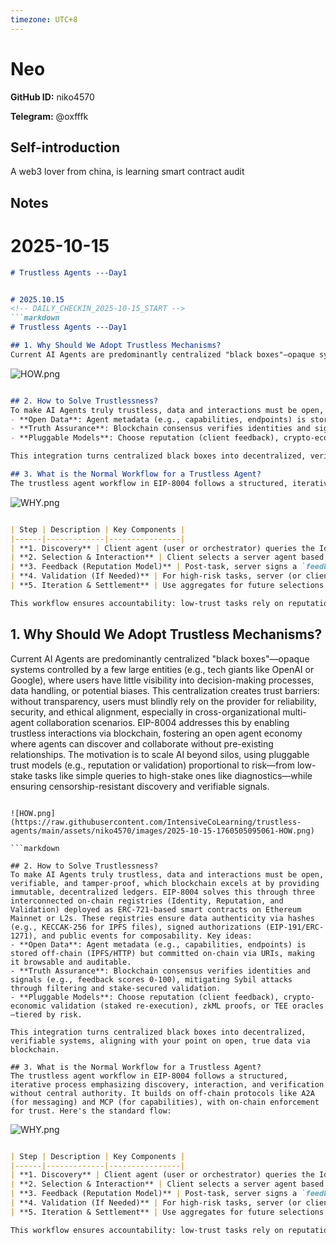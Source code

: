 ```yaml
---
timezone: UTC+8
---
```


# Neo

**GitHub ID:** niko4570

**Telegram:** @oxfffk

## Self-introduction

A web3 lover from china, is learning smart contract audit

## Notes
<!-- Content_START -->
# 2025-10-15
<!-- DAILY_CHECKIN_2025-10-15_START -->
```markdown
# Trustless Agents ---Day1


# 2025.10.15
<!-- DAILY_CHECKIN_2025-10-15_START -->
```markdown
# Trustless Agents ---Day1

## 1. Why Should We Adopt Trustless Mechanisms?
Current AI Agents are predominantly centralized "black boxes"—opaque systems controlled by a few large entities (e.g., tech giants like OpenAI or Google), where users have little visibility into decision-making processes, data handling, or potential biases. This centralization creates trust barriers: without transparency, users must blindly rely on the provider for reliability, security, and ethical alignment, especially in cross-organizational multi-agent collaboration scenarios. EIP-8004 addresses this by enabling trustless interactions via blockchain, fostering an open agent economy where agents can discover and collaborate without pre-existing relationships. The motivation is to scale AI beyond silos, using pluggable trust models (e.g., reputation or validation) proportional to risk—from low-stake tasks like simple queries to high-stake ones like diagnostics—while ensuring censorship-resistant discovery and verifiable signals.
```

![HOW.png](https://raw.githubusercontent.com/IntensiveCoLearning/trustless-agents/main/assets/niko4570/images/2025-10-15-1760505095061-HOW.png)

```markdown

## 2. How to Solve Trustlessness?
To make AI Agents truly trustless, data and interactions must be open, verifiable, and tamper-proof, which blockchain excels at by providing immutable, decentralized ledgers. EIP-8004 solves this through three interconnected on-chain registries (Identity, Reputation, and Validation) deployed as ERC-721-based smart contracts on Ethereum Mainnet or L2s. These registries ensure data authenticity via hashes (e.g., KECCAK-256 for IPFS files), signed authorizations (EIP-191/ERC-1271), and public events for composability. Key ideas:
- **Open Data**: Agent metadata (e.g., capabilities, endpoints) is stored off-chain (IPFS/HTTP) but committed on-chain via URIs, making it browsable and auditable.
- **Truth Assurance**: Blockchain consensus verifies identities and signals (e.g., feedback scores 0-100), mitigating Sybil attacks through filtering and stake-secured validation.
- **Pluggable Models**: Choose reputation (client feedback), crypto-economic validation (staked re-execution), zkML proofs, or TEE oracles—tiered by risk.

This integration turns centralized black boxes into decentralized, verifiable systems, aligning with your point on open, true data via blockchain.

## 3. What is the Normal Workflow for a Trustless Agent?
The trustless agent workflow in EIP-8004 follows a structured, iterative process emphasizing discovery, interaction, and verification without central authority. It builds on off-chain protocols like A2A (for messaging) and MCP (for capabilities), with on-chain enforcement for trust. Here's the standard flow:
```

![WHY.png](https://raw.githubusercontent.com/IntensiveCoLearning/trustless-agents/main/assets/niko4570/images/2025-10-15-1760505126541-WHY.png)

```markdown

| Step | Description | Key Components |
|------|-------------|----------------|
| **1. Discovery** | Client agent (user or orchestrator) queries the Identity Registry (ERC-721) to browse agents by ID. Resolves `tokenURI` to an off-chain JSON file for details like endpoints (e.g., A2A URL), skills, and `supportedTrust` (e.g., "reputation"). Filter by reputation/validation summaries from other registries. | Identity Registry; Global ID: `(eip155, chainId, registryAddr, agentId)`. |
| **2. Selection & Interaction** | Client selects a server agent based on trust signals (e.g., avg score >80). Initiates task via off-chain endpoint (e.g., A2A message for orchestration). Server executes (e.g., AI computation) and returns artifacts. | Off-chain: A2A/MCP; On-chain: Pre-check summaries. Roles: Client (requester), Server (provider). |
| **3. Feedback (Reputation Model)** | Post-task, server signs a `feedbackAuth` tuple (agentId, clientAddr, indexLimit, expiry, etc.). Client submits to Reputation Registry: `giveFeedback(score, tags, fileuri, hash, auth)`. Optional: Revoke or append responses. | Reputation Registry; Emits `NewFeedback`; Aggregates via `getSummary`. |
| **4. Validation (If Needed)** | For high-risk tasks, server (or client) requests via Validation Registry: `validationRequest(validatorAddr, agentId, requestUri, hash)`. Independent validator (e.g., staker or zk-prover) re-executes/verifies and responds: `validationResponse(hash, score, responseUri, tag)`. Client queries status. | Validation Registry; Emits `ValidationRequest/Response`; Models: zkML, TEE. Role: Validator (verifier). |
| **5. Iteration & Settlement** | Use aggregates for future selections. Payments orthogonal (e.g., x402 proofs in feedback files). Loop for multi-agent chains. | Cross-chain via multi-registrations; Gas sponsorship (EIP-7702) for ease. |

This workflow ensures accountability: low-trust tasks rely on reputation; high-trust add validation, all verifiable on-chain.
```
<!-- DAILY_CHECKIN_2025-10-15_END -->
<!-- Content_END -->
## 1. Why Should We Adopt Trustless Mechanisms?
Current AI Agents are predominantly centralized "black boxes"—opaque systems controlled by a few large entities (e.g., tech giants like OpenAI or Google), where users have little visibility into decision-making processes, data handling, or potential biases. This centralization creates trust barriers: without transparency, users must blindly rely on the provider for reliability, security, and ethical alignment, especially in cross-organizational multi-agent collaboration scenarios. EIP-8004 addresses this by enabling trustless interactions via blockchain, fostering an open agent economy where agents can discover and collaborate without pre-existing relationships. The motivation is to scale AI beyond silos, using pluggable trust models (e.g., reputation or validation) proportional to risk—from low-stake tasks like simple queries to high-stake ones like diagnostics—while ensuring censorship-resistant discovery and verifiable signals.
```

![HOW.png](https://raw.githubusercontent.com/IntensiveCoLearning/trustless-agents/main/assets/niko4570/images/2025-10-15-1760505095061-HOW.png)

```markdown

## 2. How to Solve Trustlessness?
To make AI Agents truly trustless, data and interactions must be open, verifiable, and tamper-proof, which blockchain excels at by providing immutable, decentralized ledgers. EIP-8004 solves this through three interconnected on-chain registries (Identity, Reputation, and Validation) deployed as ERC-721-based smart contracts on Ethereum Mainnet or L2s. These registries ensure data authenticity via hashes (e.g., KECCAK-256 for IPFS files), signed authorizations (EIP-191/ERC-1271), and public events for composability. Key ideas:
- **Open Data**: Agent metadata (e.g., capabilities, endpoints) is stored off-chain (IPFS/HTTP) but committed on-chain via URIs, making it browsable and auditable.
- **Truth Assurance**: Blockchain consensus verifies identities and signals (e.g., feedback scores 0-100), mitigating Sybil attacks through filtering and stake-secured validation.
- **Pluggable Models**: Choose reputation (client feedback), crypto-economic validation (staked re-execution), zkML proofs, or TEE oracles—tiered by risk.

This integration turns centralized black boxes into decentralized, verifiable systems, aligning with your point on open, true data via blockchain.

## 3. What is the Normal Workflow for a Trustless Agent?
The trustless agent workflow in EIP-8004 follows a structured, iterative process emphasizing discovery, interaction, and verification without central authority. It builds on off-chain protocols like A2A (for messaging) and MCP (for capabilities), with on-chain enforcement for trust. Here's the standard flow:
```

![WHY.png](https://raw.githubusercontent.com/IntensiveCoLearning/trustless-agents/main/assets/niko4570/images/2025-10-15-1760505126541-WHY.png)

```markdown

| Step | Description | Key Components |
|------|-------------|----------------|
| **1. Discovery** | Client agent (user or orchestrator) queries the Identity Registry (ERC-721) to browse agents by ID. Resolves `tokenURI` to an off-chain JSON file for details like endpoints (e.g., A2A URL), skills, and `supportedTrust` (e.g., "reputation"). Filter by reputation/validation summaries from other registries. | Identity Registry; Global ID: `(eip155, chainId, registryAddr, agentId)`. |
| **2. Selection & Interaction** | Client selects a server agent based on trust signals (e.g., avg score >80). Initiates task via off-chain endpoint (e.g., A2A message for orchestration). Server executes (e.g., AI computation) and returns artifacts. | Off-chain: A2A/MCP; On-chain: Pre-check summaries. Roles: Client (requester), Server (provider). |
| **3. Feedback (Reputation Model)** | Post-task, server signs a `feedbackAuth` tuple (agentId, clientAddr, indexLimit, expiry, etc.). Client submits to Reputation Registry: `giveFeedback(score, tags, fileuri, hash, auth)`. Optional: Revoke or append responses. | Reputation Registry; Emits `NewFeedback`; Aggregates via `getSummary`. |
| **4. Validation (If Needed)** | For high-risk tasks, server (or client) requests via Validation Registry: `validationRequest(validatorAddr, agentId, requestUri, hash)`. Independent validator (e.g., staker or zk-prover) re-executes/verifies and responds: `validationResponse(hash, score, responseUri, tag)`. Client queries status. | Validation Registry; Emits `ValidationRequest/Response`; Models: zkML, TEE. Role: Validator (verifier). |
| **5. Iteration & Settlement** | Use aggregates for future selections. Payments orthogonal (e.g., x402 proofs in feedback files). Loop for multi-agent chains. | Cross-chain via multi-registrations; Gas sponsorship (EIP-7702) for ease. |

This workflow ensures accountability: low-trust tasks rely on reputation; high-trust add validation, all verifiable on-chain.
```
<!-- DAILY_CHECKIN_2025-10-15_END -->



<!-- Content_END -->
